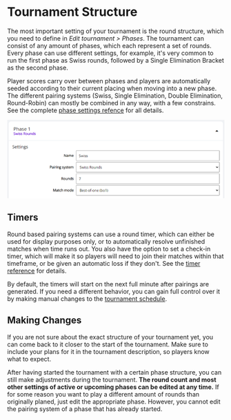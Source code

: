# Tournament Structure

The most important setting of your tournament is the round structure, which you need to define in *Edit tournament > Phases*. The tournament can consist of any amount of phases, which each represent a set of rounds. Every phase can use different settings, for example, it's very common to run the first phase as Swiss rounds, followed by a Single Elimination Bracket as the second phase.

Player scores carry over between phases and players are automatically seeded according to their current placing when moving into a new phase. The different pairing systems (Swiss, Single Elimination, Double Elimination, Round-Robin) can mostly be combined in any way, with a few constrains. See the complete [phase settings refence](/organizer/reference#phases) for all details.

![tournament_phases](./img/tournament-phases.webp)

## Timers

Round based pairing systems can use a round timer, which can either be used for display purposes only, or to automatically resolve unfinished matches when time runs out. You also have the option to set a check-in timer, which will make it so players will need to join their matches within that timeframe, or be given an automatic loss if they don't. See the [timer reference](/organizer/reference#timers) for details.

By default, the timers will start on the next full minute after pairings are generated. If you need a different behavior, you can gain full control over it by making manual changes to the [tournament schedule](/organizer/schedule).

## Making Changes

If you are not sure about the exact structure of your tournament yet, you can come back to it closer to the start of the tournament. Make sure to include your plans for it in the tournament description, so players know what to expect.

After having started the tournament with a certain phase structure, you can still make adjustments during the tournament.
**The round count and most other settings of active or upcoming phases can be edited at any time.** If for some reason you want to play a different amount of rounds than originally planed, just edit the appropriate phase. However, you cannot edit the pairing system of a phase that has already started.